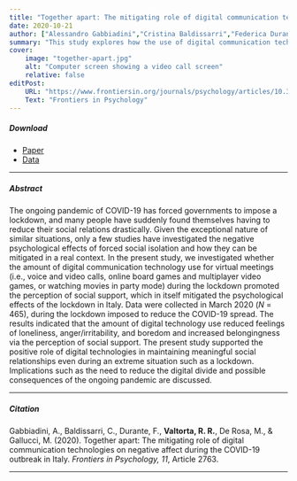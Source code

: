 ```yaml
---
title: "Together apart: The mitigating role of digital communication technologies on negative affect during the COVID-19 outbreak in Italy"
date: 2020-10-21
author: ["Alessandro Gabbiadini","Cristina Baldissarri","Federica Durante",<b>Roberta Rosa Valtorta</b>,"Maria De Rosa","Marcello Gallucci"]
summary: "This study explores how the use of digital communication technologies during the COVID-19 lockdown in Italy helped mitigate the negative psychological effects of forced social isolation."
cover:
    image: "together-apart.jpg"
    alt: "Computer screen showing a video call screen"
    relative: false
editPost:
    URL: "https://www.frontiersin.org/journals/psychology/articles/10.3389/fpsyg.2020.554678/full"
    Text: "Frontiers in Psychology"
---
```


##### Download

<ul>

<li><a href="together-apart.pdf" target="_blank">Paper</a></li>
<li><a href="https://osf.io/6g89a/" target="_blank">Data</a></li>

</ul>

------------------------------------------------------------------------

##### Abstract

The ongoing pandemic of COVID-19 has forced governments to impose a lockdown, and many people have suddenly found themselves having to reduce their social relations drastically. Given the exceptional nature of similar situations, only a few studies have investigated the negative psychological effects of forced social isolation and how they can be mitigated in a real context. In the present study, we investigated whether the amount of digital communication technology use for virtual meetings (i.e., voice and video calls, online board games and multiplayer video games, or watching movies in party mode) during the lockdown promoted the perception of social support, which in itself mitigated the psychological effects of the lockdown in Italy. Data were collected in March 2020 (*N* = 465), during the lockdown imposed to reduce the COVID-19 spread. The results indicated that the amount of digital technology use reduced feelings of loneliness, anger/irritability, and boredom and increased belongingness via the perception of social support. The present study supported the positive role of digital technologies in maintaining meaningful social relationships even during an extreme situation such as a lockdown. Implications such as the need to reduce the digital divide and possible consequences of the ongoing pandemic are discussed.

------------------------------------------------------------------------

##### Citation

Gabbiadini, A., Baldissarri, C., Durante, F., **Valtorta, R. R.**, De Rosa, M., & Gallucci, M. (2020). Together apart: The mitigating role of digital communication technologies on negative affect during the COVID-19 outbreak in Italy. *Frontiers in Psychology, 11*, Article 2763.

------------------------------------------------------------------------
